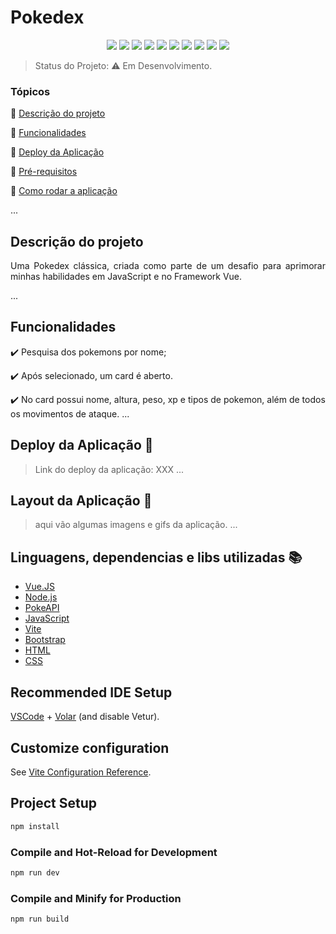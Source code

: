 <h1 font-family="pokemon-solid">Pokedex</h1>

<p align="center">
  <img src="https://img.shields.io/static/v1?label=vue.js&message=framework&color=green&style=for-the-badge&logo=vue.js"/>
  <img src="https://img.shields.io/static/v1?label=bootstrap&message=framework&color=green&style=for-the-badge&logo=bootstrap"/>
  <img src="https://img.shields.io/static/v1?label=Vercel&message=deploy&color=red&style=for-the-badge&logo=Vercel"/>
  <img src="http://img.shields.io/static/v1?label=License&message=MIT&color=green&style=for-the-badge"/>
  <img src="http://img.shields.io/static/v1?label=JavaScript&message=ES6&color=yellow&style=for-the-badge&logo=JavaScript"/>
  <img src="http://img.shields.io/static/v1?label=Vita&message=Server&color=yellow&style=for-the-badge&logo=Vita"/>
  <img src="http://img.shields.io/static/v1?label=PokeAPI&message=API&color=yellow&style=for-the-badge&logo=PokeApi"/>
  <img src="http://img.shields.io/static/v1?label=HTML&message=5&color=red&style=for-the-badge&logo=HTML5"/>
  <img src="http://img.shields.io/static/v1?label=CSS&message=3&color=blue&style=for-the-badge&logo=CSS3"/>
  <img src="http://img.shields.io/static/v1?label=STATUS&message=EM%20DESENVOLVIMENTO&color=YELLOW&style=for-the-badge"/>
</p>

> Status do Projeto: :warning: Em Desenvolvimento.

### Tópicos 

:small_blue_diamond: [Descrição do projeto](#descrição-do-projeto)

:small_blue_diamond: [Funcionalidades](#funcionalidades)

:small_blue_diamond: [Deploy da Aplicação](#deploy-da-aplicação-dash)

:small_blue_diamond: [Pré-requisitos](#pré-requisitos)

:small_blue_diamond: [Como rodar a aplicação](#como-rodar-a-aplicação-arrow_forward)

...
## Descrição do projeto 

<p align="justify">
Uma Pokedex clássica, criada como parte de um desafio para aprimorar minhas habilidades em JavaScript e no Framework Vue.
</p>
...

## Funcionalidades

:heavy_check_mark: Pesquisa dos pokemons por nome; 

:heavy_check_mark: Após selecionado, um card é aberto.

:heavy_check_mark: No card possui nome, altura, peso, xp e tipos de pokemon, além de todos os movimentos de ataque.
...

## Deploy da Aplicação :dash:

> Link do deploy da aplicação: XXX
...

## Layout da Aplicação :dash:
>aqui vão algumas imagens e gifs da aplicação.
...

## Linguagens, dependencias e libs utilizadas :books:

- [Vue.JS](https://vuejs.org/)
- [Node.js](https://nodejs.org/docs/latest/api/)
- [PokeAPI](x)
- [JavaScript](x)
- [Vite](x)
- [Bootstrap](x)
- [HTML](x)
- [CSS](x)

## Recommended IDE Setup

[VSCode](https://code.visualstudio.com/) + [Volar](https://marketplace.visualstudio.com/items?itemName=Vue.volar) (and disable Vetur).

## Customize configuration

See [Vite Configuration Reference](https://vitejs.dev/config/).

## Project Setup

```sh
npm install
```

### Compile and Hot-Reload for Development

```sh
npm run dev
```

### Compile and Minify for Production

```sh
npm run build
```
